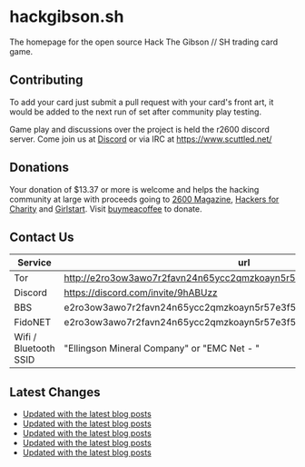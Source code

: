# hackgibson.sh
The homepage for the open source Hack The Gibson // SH trading card game.


## Contributing

To add your card just submit a pull request with your card's front art, it would be added to the next run of set after community play testing.

Game play and discussions over the project is held the r2600 discord server. Come join us at [Discord](https://discord.com/invite/9hABUzz) or via IRC at https://www.scuttled.net/


## Donations

Your donation of $13.37 or more is welcome and helps the hacking community at large with proceeds going to [2600 Magazine](https://2600.com/), [Hackers for Charity](https://hackersforcharity.org) and [Girlstart](https://girlstart.org).  Visit [buymeacoffee](https://www.buymeacoffee.com/hackgibson.sh) to donate.


## Contact Us

Service | url
-|-
Tor | http://e2ro3ow3awo7r2favn24n65ycc2qmzkoayn5r57e3f56nvjwdcgg32ad.onion
Discord | https://discord.com/invite/9hABUzz
BBS | e2ro3ow3awo7r2favn24n65ycc2qmzkoayn5r57e3f56nvjwdcgg32ad.onion:23
FidoNET | e2ro3ow3awo7r2favn24n65ycc2qmzkoayn5r57e3f56nvjwdcgg32ad.onion:24554
Wifi / Bluetooth SSID | "Ellingson Mineral Company" or "EMC Net - <fidonet address>"

## Latest Changes
<!-- BLOG-POST-LIST:START -->
- [Updated with the latest blog posts](https://github.com/DFW2600/hackgibson.sh/commit/c61ca411ce2b2f4aae02c61cc8e0648a0bcd53b0)
- [Updated with the latest blog posts](https://github.com/DFW2600/hackgibson.sh/commit/e1de4490df5b4de36aab0a72bc319bb94defbbf0)
- [Updated with the latest blog posts](https://github.com/DFW2600/hackgibson.sh/commit/172992c3cff9819ee42ffc1674ea9fe73e88c2ea)
- [Updated with the latest blog posts](https://github.com/DFW2600/hackgibson.sh/commit/3bc9e5d1fefe1a2e4ce1cc18d89f5cc8432572d6)
- [Updated with the latest blog posts](https://github.com/DFW2600/hackgibson.sh/commit/38d4ce3b9e990fd74a953561f3af614c5cd026ec)
<!-- BLOG-POST-LIST:END -->
